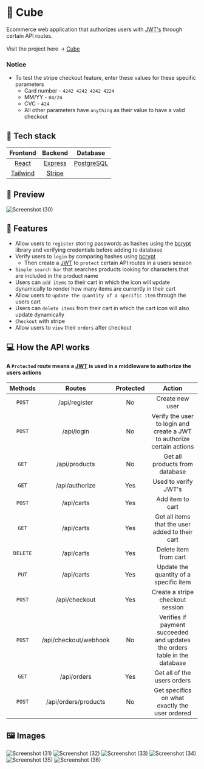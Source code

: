 # 🕋 Cube
Ecommerce web application that authorizes users with [JWT's](https://jwt.io/) through certain API routes.
<br/>
<br/>
Visit the project here &rarr; [Cube](https://cube-ecommerce.vercel.app/)
<br/>
### Notice
- To test the stripe checkout feature, enter these values for these specific parameters
  - Card number - `4242 4242 4242 4224`
  - MM/YY - `04/24`
  - CVC - `424` 
  - All other parameters have `anything` as their value to have a valid checkout 


## 🥞 Tech stack
| Frontend | Backend | Database |
| :---:    | :---:   | :---:    | 
| [React](https://reactjs.org/) | [Express](https://expressjs.com/)   | [PostgreSQL](https://www.postgresql.org)|
|  [Tailwind](https://tailwindcss.com/)|[Stripe](https://stripe.com/)|          |         |

## 📸 Preview
![Screenshot (30)](https://user-images.githubusercontent.com/72290056/187064426-17063c88-542a-44d0-b11f-c477b961ed98.png)

## 🚀 Features

- Allow users to `register` storing passwords as hashes using the [bcrypt](https://www.npmjs.com/package/bcrypt) library and verifying credentials before adding to database 
- Verify users to `login` by comparing hashes using [bcrypt](https://www.npmjs.com/package/bcrypt)
  - Then create a [JWT](https://jwt.io/) to `protect` certain API routes in a users session
- `Simple search bar` that searches products looking for characters that are included in the product name
- Users can `add items` to their cart in which the icon will update dynamically to render how many items are currently in their cart
- Allow users to `update the quantity of a specific item` through the users cart
- Users can `delete items` from their cart in which the cart icon will also update dynamically
- `Checkout` with stripe
- Allow users to `view` their `orders` after checkout

## 💻 How the API works 
#### A `Protected` route means a [JWT](https://jwt.io/) is used in a middleware to authorize the users actions 
| Methods | Routes       | Protected | Action |
| :---:   | :---:        | :---:     |:---:          |
| `POST`  | /api/register  |  No       |  Create new user  |
|`POST`| /api/login | No | Verify the user to login and create a JWT to authorize certain actions |
|`GET`| /api/products | No | Get all products from database |
| `GET`| /api/authorize | Yes | Used to verify JWT's |
|`POST`| /api/carts | Yes | Add item to cart |
|`GET`| /api/carts | Yes | Get all items that the user added to their cart |
|`DELETE`| /api/carts | Yes | Delete item from cart |
|`PUT`| /api/carts | Yes | Update the quantity of a specific item |
| `POST` | /api/checkout | Yes| Create a stripe checkout session |
| `POST` | /api/checkout/webhook | No| Verifies if payment succeeded and updates the orders table in the database |
|`GET`| /api/orders | Yes | Get all of the users orders |
|`POST`| /api/orders/products | No  | Get specifics on what exactly the user ordered |

## 🖼️ Images

![Screenshot (31)](https://user-images.githubusercontent.com/72290056/187064275-ab69cfea-d317-49be-9781-bfc952e2350c.png)
![Screenshot (32)](https://user-images.githubusercontent.com/72290056/187064279-30d02c54-db87-435a-aee4-f8f3d8447900.png)
![Screenshot (33)](https://user-images.githubusercontent.com/72290056/187064281-a4c93f7d-24c3-455c-bd86-df7cf8792e16.png)
![Screenshot (34)](https://user-images.githubusercontent.com/72290056/187064284-f54bf13b-4a7f-48cb-985a-6309f93c0721.png)
![Screenshot (35)](https://user-images.githubusercontent.com/72290056/187064286-9d0e1725-7416-4f73-bfc0-cfbb141a45a8.png)
![Screenshot (36)](https://user-images.githubusercontent.com/72290056/187064289-8963b264-2682-42b2-91c2-17dd7aa9f0a7.png)
